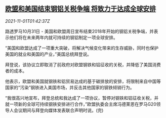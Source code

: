 <!--1635732062000-->
[欧盟和美国结束钢铝关税争端 将致力于达成全球安排](https://cn.reuters.com/article/usa-eu-metals-tariff-1031-sun-idCNKBS2HM0UG)
------

<div><i>2021-11-01T01:42:37Z</i></div><p>路透罗马10月31日 - 美国和欧盟周日宣布结束2018年开始的钢铝关税争端，并表示他们将在未来两年内就可持续的钢铝制定一项全球安排。</p><p>“美国和欧盟达成了一项重大突破，将解决气候变化带来的生存威胁，同时也保护美国的就业和美国的产业，”美国总统拜登说。</p><p>拜登说，该协议立即取消了前政府对欧盟钢铁和铝征收的关税，并降低了美国消费者的成本。</p><p>他表示，欧盟和美国就钢铁和铝贸易达成的基于碳排放的安排，将限制来自中国等国家的“污染”钢铁进入美国市场，并反击其他国家的钢铁倾销行为。</p><p>“我很高兴地宣布，拜登总统和我达成了一项协议，暂停对钢铁和铝征收关税，并就一项新的全球可持续钢铁安排进行合作，”欧盟执委会主席冯德莱恩在罗马G20领导人会议期间与拜登向媒体发表联合声明时说。(完)</p>
